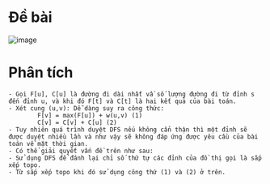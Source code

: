 # Đề bài
![image](https://github.com/VanHoang110802/Competitive_Programming/assets/108053955/3b40e5b5-5b70-49e9-9ce3-68a3220df4b5)

# Phân tích
```
- Gọi F[u], C[u] là đường đi dài nhất vầ số lượng đường đi từ đỉnh s đến đỉnh u, và khi đó F[t] và C[t] là hai kết quả của bài toán.
- Xét cung (u,v): Dễ dàng suy ra công thức:
		F[v] = max(F[u]) + w(u,v) (1)
		C[v] = C[v] + C[u] (2)
- Tuy nhiên quá trình duyệt DFS nếu không cẩn thận thì một đỉnh sẽ được duyệt nhiều lần và như vậy sẽ không đáp ứng được yêu cầu của bài toán về mặt thời gian.
- Có thể giải quyết vấn đề trên như sau:
- Sử dụng DFS để đánh lại chỉ số thứ tự các đỉnh của đồ thị gọi là sắp xếp topo.
- Từ sắp xếp topo khi đó sử dụng công thứ (1) và (2) ở trên.

```
